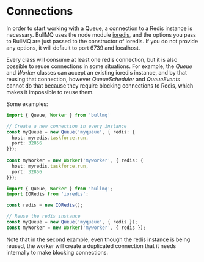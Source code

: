 # Connections

In order to start working with a Queue, a connection to a Redis instance is necessary. BullMQ uses the node module [ioredis](https://github.com/luin/ioredis), and the options you pass to BullMQ are just passed to the constructor of ioredis. If you do not provide any options, it will default to port 6739 and localhost. 

Every class will consume at least one redis connection, but it is also possible to reuse connections in some situations. For example, the _Queue_ and _Worker_ classes can accept an existing ioredis instance, and by that reusing that connection, however _QueueScheduler_ and _QueueEvents_ cannot do that because they require blocking connections to Redis, which makes it impossible to reuse them.

Some examples:

```typescript
import { Queue, Worker } from 'bullmq'

// Create a new connection in every instance
const myQueue = new Queue('myqueue', { redis: {
  host: myredis.taskforce.run,
  port: 32856
}});
  
const myWorker = new Worker('myworker', { redis: {
  host: myredis.taskforce.run,
  port: 32856
}});
```

```typescript
import { Queue, Worker } from 'bullmq';
import IORedis from 'ioredis';

const redis = new IORedis();

// Reuse the redis instance
const myQueue = new Queue('myqueue', { redis });
const myWorker = new Worker('myworker', { redis });
```

Note that in the second example, even though the redis instance is being reused, the worker will create a duplicated connection that it needs internally to make blocking connections.



